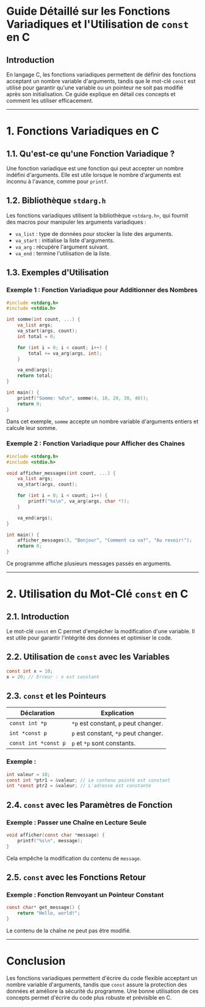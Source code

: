 # Guide Détaillé sur les Fonctions Variadiques et l'Utilisation de `const` en C

## Introduction
En langage C, les fonctions variadiques permettent de définir des fonctions acceptant un nombre variable d'arguments, tandis que le mot-clé `const` est utilisé pour garantir qu'une variable ou un pointeur ne soit pas modifié après son initialisation. Ce guide explique en détail ces concepts et comment les utiliser efficacement.

---

# 1. Fonctions Variadiques en C

## 1.1. Qu'est-ce qu'une Fonction Variadique ?
Une fonction variadique est une fonction qui peut accepter un nombre indéfini d'arguments. Elle est utile lorsque le nombre d'arguments est inconnu à l'avance, comme pour `printf`.

## 1.2. Bibliothèque `stdarg.h`
Les fonctions variadiques utilisent la bibliothèque `<stdarg.h>`, qui fournit des macros pour manipuler les arguments variadiques :
- `va_list` : type de données pour stocker la liste des arguments.
- `va_start` : initialise la liste d'arguments.
- `va_arg` : récupère l'argument suivant.
- `va_end` : termine l'utilisation de la liste.

## 1.3. Exemples d'Utilisation

### Exemple 1 : Fonction Variadique pour Additionner des Nombres
```c
#include <stdarg.h>
#include <stdio.h>

int somme(int count, ...) {
    va_list args;
    va_start(args, count);
    int total = 0;

    for (int i = 0; i < count; i++) {
        total += va_arg(args, int);
    }

    va_end(args);
    return total;
}

int main() {
    printf("Somme: %d\n", somme(4, 10, 20, 30, 40));
    return 0;
}
```
Dans cet exemple, `somme` accepte un nombre variable d'arguments entiers et calcule leur somme.

### Exemple 2 : Fonction Variadique pour Afficher des Chaines
```c
#include <stdarg.h>
#include <stdio.h>

void afficher_messages(int count, ...) {
    va_list args;
    va_start(args, count);

    for (int i = 0; i < count; i++) {
        printf("%s\n", va_arg(args, char *));
    }

    va_end(args);
}

int main() {
    afficher_messages(3, "Bonjour", "Comment ca va?", "Au revoir!");
    return 0;
}
```
Ce programme affiche plusieurs messages passés en arguments.

---

# 2. Utilisation du Mot-Clé `const` en C

## 2.1. Introduction
Le mot-clé `const` en C permet d'empêcher la modification d'une variable. Il est utile pour garantir l'intégrité des données et optimiser le code.

## 2.2. Utilisation de `const` avec les Variables
```c
const int x = 10;
x = 20; // Erreur : x est constant
```

## 2.3. `const` et les Pointeurs

| Déclaration            | Explication |
|------------------------|-------------|
| `const int *p`        | `*p` est constant, `p` peut changer. |
| `int *const p`        | `p` est constant, `*p` peut changer. |
| `const int *const p`  | `p` et `*p` sont constants. |

### Exemple :
```c
int valeur = 10;
const int *ptr1 = &valeur; // Le contenu pointé est constant
int *const ptr2 = &valeur; // L'adresse est constante
```

## 2.4. `const` avec les Paramètres de Fonction
### Exemple : Passer une Chaîne en Lecture Seule
```c
void afficher(const char *message) {
    printf("%s\n", message);
}
```
Cela empêche la modification du contenu de `message`.

## 2.5. `const` avec les Fonctions Retour
### Exemple : Fonction Renvoyant un Pointeur Constant
```c
const char* get_message() {
    return "Hello, world!";
}
```
Le contenu de la chaîne ne peut pas être modifié.

---

# Conclusion
Les fonctions variadiques permettent d'écrire du code flexible acceptant un nombre variable d'arguments, tandis que `const` assure la protection des données et améliore la sécurité du programme. Une bonne utilisation de ces concepts permet d'écrire du code plus robuste et prévisible en C.

